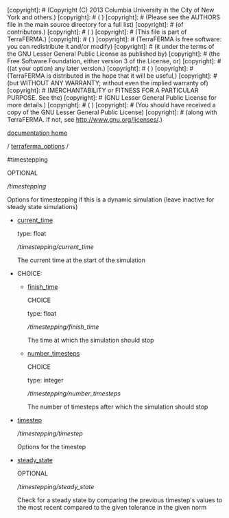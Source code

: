 [copyright]: # (Copyright (C) 2013 Columbia University in the City of New York and others.)
[copyright]: # ( )
[copyright]: # (Please see the AUTHORS file in the main source directory for a full list)
[copyright]: # (of contributors.)
[copyright]: # ( )
[copyright]: # (This file is part of TerraFERMA.)
[copyright]: # ( )
[copyright]: # (TerraFERMA is free software: you can redistribute it and/or modify)
[copyright]: # (it under the terms of the GNU Lesser General Public License as published by)
[copyright]: # (the Free Software Foundation, either version 3 of the License, or)
[copyright]: # ((at your option) any later version.)
[copyright]: # ( )
[copyright]: # (TerraFERMA is distributed in the hope that it will be useful,)
[copyright]: # (but WITHOUT ANY WARRANTY; without even the implied warranty of)
[copyright]: # (MERCHANTABILITY or FITNESS FOR A PARTICULAR PURPOSE. See the)
[copyright]: # (GNU Lesser General Public License for more details.)
[copyright]: # ( )
[copyright]: # (You should have received a copy of the GNU Lesser General Public License)
[copyright]: # (along with TerraFERMA. If not, see <http://www.gnu.org/licenses/>.)

[documentation home](https://github.com/terraferma/terraferma/wiki/Documentation)

/ [terraferma_options](../terraferma_options.md) /

#timestepping

OPTIONAL 

*/timestepping*

Options for timestepping if this is a dynamic simulation (leave inactive for steady state simulations)

* [current_time](timestepping/current_time.md "child")

    type: float

    */timestepping/current_time*

    The current time at the start of the simulation

* CHOICE:
    * [finish_time](timestepping/finish_time.md "child")

        CHOICE 

        type: float

        */timestepping/finish_time*

        The time at which the simulation should stop

    * [number_timesteps](timestepping/number_timesteps.md "child")

        CHOICE 

        type: integer

        */timestepping/number_timesteps*

        The number of timesteps after which the simulation should stop

* [timestep](timestepping/timestep.md "child")

    */timestepping/timestep*

    Options for the timestep

* [steady_state](timestepping/steady_state.md "child")

    OPTIONAL 

    */timestepping/steady_state*

    Check for a steady state by comparing the previous timestep's values
    to the most recent compared to the given tolerance in the given norm

[autogenerated]: # (This file was automatically generated from the schema file:/home/cwilson/repos/github/TerraFERMA/TerraFERMA/buckettools/schemas/timestepping.rng.)

